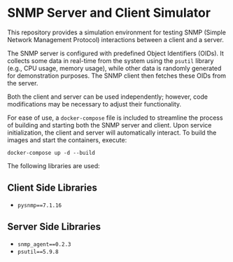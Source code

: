 # SNMP Server and Client Simulator

This repository provides a simulation environment for testing SNMP (Simple Network Management Protocol) interactions between a client and a server.

The SNMP server is configured with predefined Object Identifiers (OIDs). It collects some data in real-time from the system using the `psutil` library (e.g., CPU usage, memory usage), while other data is randomly generated for demonstration purposes.  The SNMP client then fetches these OIDs from the server.

Both the client and server can be used independently; however, code modifications may be necessary to adjust their functionality.

For ease of use, a `docker-compose` file is included to streamline the process of building and starting both the SNMP server and client.  Upon service initialization, the client and server will automatically interact. To build the images and start the containers, execute:

`docker-compose up -d --build`

The following libraries are used:

## Client Side Libraries

- `pysnmp==7.1.16`

## Server Side Libraries

- `snmp_agent==0.2.3`
- `psutil==5.9.8`
